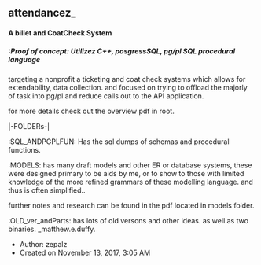 ## attendancez_
#### A billet and CoatCheck System
##### :Proof of concept: Utilizez C++, posgressSQL, pg/pl SQL procedural language

 targeting a nonprofit a ticketing and coat check systems
which allows for extendability, data collection. and focused on trying to offload
the majorly of task into pg/pl and reduce calls out to the API application.

 for more details check out the overview pdf in root.
 
 |\-FOLDERs-\|
 
 :SQL_ANDPGPLFUN:
Has the sql dumps of schemas and procedural functions. 

 :MODELS: 
 has many draft
 models and other ER or database systems, these were designed primary to be aids by me, or to
 show to those with limited knowledge of the more refined grammars of these modelling language. and
 thus is often simplified.. 
 
 further notes and research can be found in the pdf located in models folder.

:OLD_ver_andParts:
has lots of old versons and other ideas.
as well as two binaries. 
 _matthew.e.duffy.
 
  * Author: zepalz
 * Created on November 13, 2017, 3:05 AM


